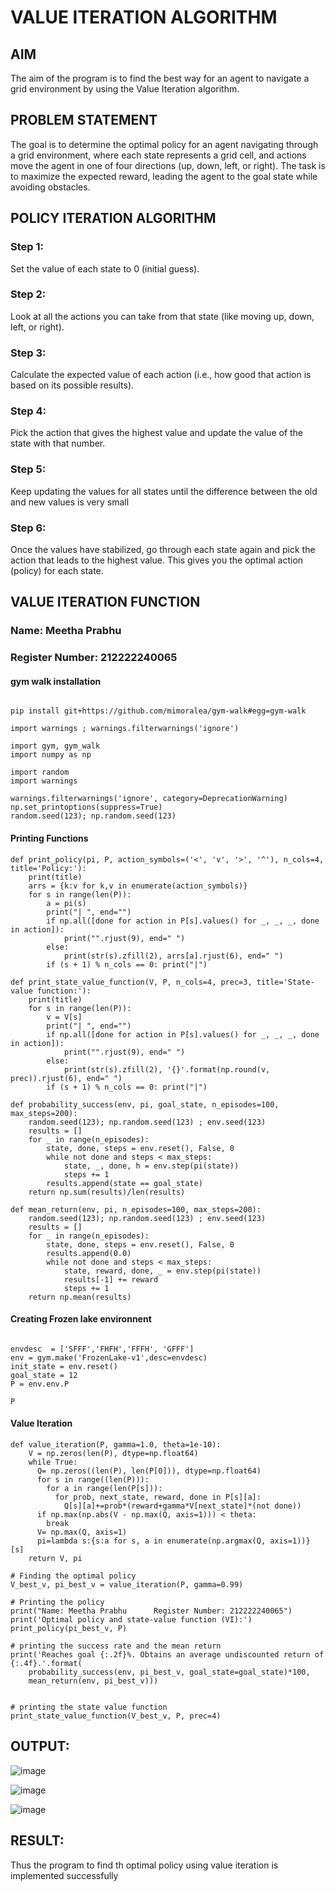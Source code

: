 # VALUE ITERATION ALGORITHM

## AIM
The aim of the program is to find the best way for an agent to navigate a grid environment by using the Value Iteration algorithm. 

## PROBLEM STATEMENT
The goal is to determine the optimal policy for an agent navigating through a grid environment, where each state represents a grid cell, and actions move the agent in one of four directions (up, down, left, or right). The task is to maximize the expected reward, leading the agent to the goal state while avoiding obstacles.

## POLICY ITERATION ALGORITHM
### Step 1: 
Set the value of each state to 0 (initial guess).
### Step 2: 
Look at all the actions you can take from that state (like moving up, down, left, or right).
### Step 3: 
Calculate the expected value of each action (i.e., how good that action is based on its possible results).
### Step 4: 
Pick the action that gives the highest value and update the value of the state with that number.
### Step 5: 
Keep updating the values for all states until the difference between the old and new values is very small 
### Step 6: 
Once the values have stabilized, go through each state again and pick the action that leads to the highest value. This gives you the optimal action (policy) for each state.

## VALUE ITERATION FUNCTION
### Name: Meetha Prabhu
### Register Number: 212222240065

#### gym walk installation
```

pip install git+https://github.com/mimoralea/gym-walk#egg=gym-walk

import warnings ; warnings.filterwarnings('ignore')

import gym, gym_walk
import numpy as np

import random
import warnings

warnings.filterwarnings('ignore', category=DeprecationWarning)
np.set_printoptions(suppress=True)
random.seed(123); np.random.seed(123)
```

#### Printing Functions
```
def print_policy(pi, P, action_symbols=('<', 'v', '>', '^'), n_cols=4, title='Policy:'):
    print(title)
    arrs = {k:v for k,v in enumerate(action_symbols)}
    for s in range(len(P)):
        a = pi(s)
        print("| ", end="")
        if np.all([done for action in P[s].values() for _, _, _, done in action]):
            print("".rjust(9), end=" ")
        else:
            print(str(s).zfill(2), arrs[a].rjust(6), end=" ")
        if (s + 1) % n_cols == 0: print("|")

def print_state_value_function(V, P, n_cols=4, prec=3, title='State-value function:'):
    print(title)
    for s in range(len(P)):
        v = V[s]
        print("| ", end="")
        if np.all([done for action in P[s].values() for _, _, _, done in action]):
            print("".rjust(9), end=" ")
        else:
            print(str(s).zfill(2), '{}'.format(np.round(v, prec)).rjust(6), end=" ")
        if (s + 1) % n_cols == 0: print("|")
```
```
def probability_success(env, pi, goal_state, n_episodes=100, max_steps=200):
    random.seed(123); np.random.seed(123) ; env.seed(123)
    results = []
    for _ in range(n_episodes):
        state, done, steps = env.reset(), False, 0
        while not done and steps < max_steps:
            state, _, done, h = env.step(pi(state))
            steps += 1
        results.append(state == goal_state)
    return np.sum(results)/len(results)

def mean_return(env, pi, n_episodes=100, max_steps=200):
    random.seed(123); np.random.seed(123) ; env.seed(123)
    results = []
    for _ in range(n_episodes):
        state, done, steps = env.reset(), False, 0
        results.append(0.0)
        while not done and steps < max_steps:
            state, reward, done, _ = env.step(pi(state))
            results[-1] += reward
            steps += 1
    return np.mean(results)
```
#### Creating Frozen lake environnent
```

envdesc  = ['SFFF','FHFH','FFFH', 'GFFF']
env = gym.make('FrozenLake-v1',desc=envdesc)
init_state = env.reset()
goal_state = 12
P = env.env.P

P
```
#### Value Iteration
```
def value_iteration(P, gamma=1.0, theta=1e-10):
    V = np.zeros(len(P), dtype=np.float64)
    while True:
      Q= np.zeros((len(P), len(P[0])), dtype=np.float64)
      for s in range((len(P))):
        for a in range(len(P[s])):
          for prob, next_state, reward, done in P[s][a]:
            Q[s][a]+=prob*(reward+gamma*V[next_state]*(not done))
      if np.max(np.abs(V - np.max(Q, axis=1))) < theta:
        break
      V= np.max(Q, axis=1)
      pi=lambda s:{s:a for s, a in enumerate(np.argmax(Q, axis=1))} [s]
    return V, pi

# Finding the optimal policy
V_best_v, pi_best_v = value_iteration(P, gamma=0.99)

# Printing the policy
print("Name: Meetha Prabhu      Register Number: 212222240065")
print('Optimal policy and state-value function (VI):')
print_policy(pi_best_v, P)

# printing the success rate and the mean return
print('Reaches goal {:.2f}%. Obtains an average undiscounted return of {:.4f}.'.format(
    probability_success(env, pi_best_v, goal_state=goal_state)*100,
    mean_return(env, pi_best_v)))


# printing the state value function
print_state_value_function(V_best_v, P, prec=4)
```


## OUTPUT:
![image](https://github.com/user-attachments/assets/34edde30-d593-4859-9010-f4d4f7adce53)

![image](https://github.com/user-attachments/assets/8e945285-f962-40ee-9455-1197911c6d3e)

![image](https://github.com/user-attachments/assets/b8211525-329e-4c10-96bc-30cd283f3a5f)




## RESULT:
Thus the program to find th optimal policy using value iteration is implemented successfully

